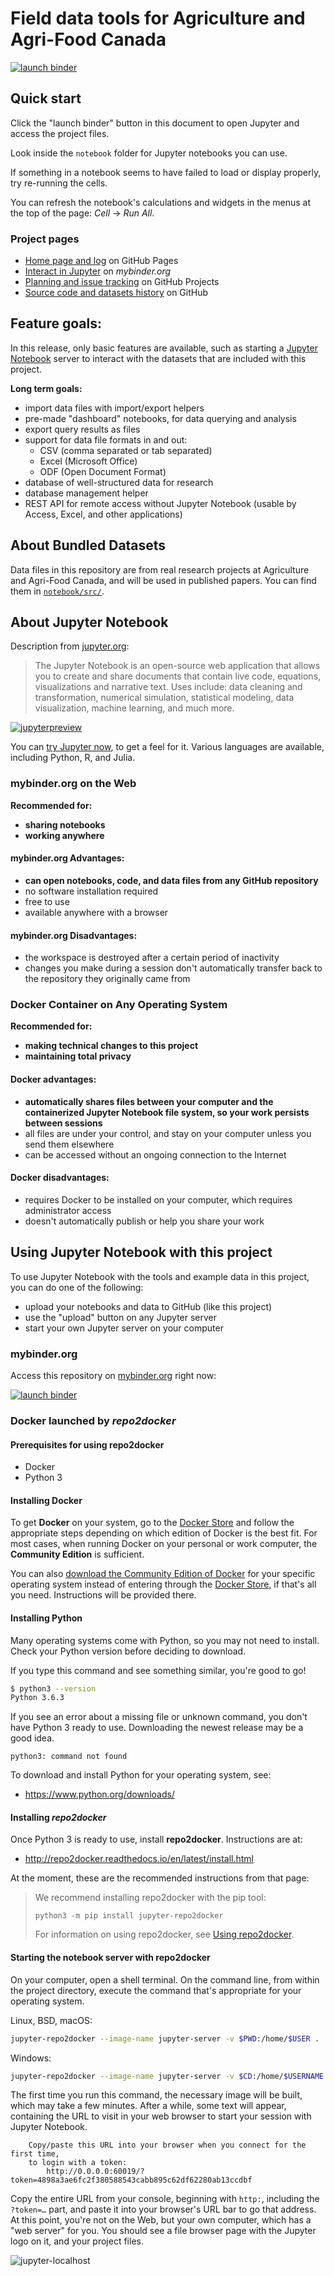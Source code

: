 Field data tools for Agriculture and Agri-Food Canada
=====================================================

[![launch binder]][Binder this repo]

## Quick start

Click the "launch binder" button in this document to open Jupyter and
access the project files.

Look inside the `notebook` folder for Jupyter notebooks you can use.

If something in a notebook seems to have failed to load or display
properly, try re-running the cells.

You can refresh the notebook's calculations and widgets in the menus at
the top of the page: _Cell_ &rarr; _Run All_.


### Project pages

- [Home page and log][GitHub Pages] on GitHub Pages
- [Interact in Jupyter][Binder this repo] on _mybinder.org_
- [Planning and issue tracking][github-project] on GitHub Projects
- [Source code and datasets history][github-repo] on GitHub


Feature goals:
--------------

In this release, only basic features are available, such as starting a
[Jupyter Notebook][jupyter.org] server to interact with the datasets
that are included with this project.


**Long term goals:**

- import data files with import/export helpers
- pre-made "dashboard" notebooks, for data querying and analysis
- export query results as files
- support for data file formats in and out:
  - CSV (comma separated or tab separated)
  - Excel (Microsoft Office)
  - ODF (Open Document Format)
- database of well-structured data for research
- database management helper
- REST API for remote access without Jupyter Notebook (usable by Access,
  Excel, and other applications)


About Bundled Datasets
----------------------

Data files in this repository are from real research projects at
Agriculture and Agri-Food Canada, and will be used in published papers.
You can find them in [`notebook/src/`][datasets].


About Jupyter Notebook
----------------------

Description from [jupyter.org]:

> The Jupyter Notebook is an open-source web application that allows you
> to create and share documents that contain live code, equations,
> visualizations and narrative text. Uses include: data cleaning and
> transformation, numerical simulation, statistical modeling, data
> visualization, machine learning, and much more.

[![jupyterpreview]][Try Jupyter]

You can [try Jupyter now][Try Jupyter], to get a feel for it. Various
languages are available, including Python, R, and Julia.


### mybinder.org on the Web

**Recommended for:**

* **sharing notebooks**
* **working anywhere**


#### mybinder.org Advantages:

* **can open notebooks, code, and data files from any GitHub
  repository**
* no software installation required
* free to use
* available anywhere with a browser


#### mybinder.org Disadvantages:

* the workspace is destroyed after a certain period of inactivity
* changes you make during a session don't automatically transfer back to
  the repository they originally came from


### Docker Container on Any Operating System

**Recommended for:**

* **making technical changes to this project**
* **maintaining total privacy**


#### Docker advantages:

* **automatically shares files between your computer and the
  containerized Jupyter Notebook file system, so your work persists
  between sessions**
* all files are under your control, and stay on your computer unless you
  send them elsewhere
* can be accessed without an ongoing connection to the Internet


#### Docker disadvantages:

* requires Docker to be installed on your computer, which requires
  administrator access
* doesn't automatically publish or help you share your work


Using Jupyter Notebook with this project
----------------------------------------

To use Jupyter Notebook with the tools and example data in this project,
you can do one of the following:

* upload your notebooks and data to GitHub (like this project)
* use the "upload" button on any Jupyter server
* start your own Jupyter server on your computer


### mybinder.org

Access this repository on [mybinder.org] right now:

[![launch binder]][Binder this repo]


### Docker launched by _repo2docker_

#### Prerequisites for using repo2docker

- Docker
- Python 3


#### Installing Docker

To get **Docker** on your system, go to the [Docker Store] and follow
the appropriate steps depending on which edition of Docker is the best
fit. For most cases, when running Docker on your personal or work
computer, the **Community Edition** is sufficient.

You can also
[download the Community Edition of Docker][docker-ce download] for your
specific operating system instead of entering through the
[Docker Store], if that's all you need. Instructions will be provided
there.


#### Installing Python

Many operating systems come with Python, so you may not need to install.
Check your Python version before deciding to download.

If you type this command and see something similar, you're good to go!

```sh
$ python3 --version
Python 3.6.3
```

If you see an error about a missing file or unknown command, you don't
have Python 3 ready to use. Downloading the newest release may be a good
idea.

```
python3: command not found
```

To download and install Python for your operating system, see:

- https://www.python.org/downloads/


#### Installing _repo2docker_

Once Python 3 is ready to use, install **repo2docker**. Instructions are
at:

- http://repo2docker.readthedocs.io/en/latest/install.html

At the moment, these are the recommended instructions from that page:

>We recommend installing repo2docker with the pip tool:
>
>```
>python3 -m pip install jupyter-repo2docker
>```
>>
>For information on using repo2docker, see [Using repo2docker].


#### Starting the notebook server with repo2docker

On your computer, open a shell terminal. On the command line, from
within the project directory, execute the command that's appropriate for
your operating system.

Linux, BSD, macOS:

```sh
jupyter-repo2docker --image-name jupyter-server -v $PWD:/home/$USER .
```

Windows:

```sh
jupyter-repo2docker --image-name jupyter-server -v $CD:/home/$USERNAME .
```

The first time you run this command, the necessary image will be built,
which may take a few minutes. After a while, some text will appear,
containing the URL to visit in your web browser to start your session
with Jupyter Notebook.

```
    Copy/paste this URL into your browser when you connect for the first time,
    to login with a token:
        http://0.0.0.0:60019/?token=4898a3ae6fc2f380588543cabb895c62df62280ab13ccdbf
```

Copy the entire URL from your console, beginning with `http:`, including
the `?token=…` part, and paste it into your browser's URL bar to go that
address. At this point, you're not on the Web, but your own computer,
which has a "web server" for you. You should see a file browser page
with the Jupyter logo on it, and your project files.

![jupyter-localhost]


[Binder this repo]: https://mybinder.org/v2/gh/devvyn/aafc-field-data/master
[mybinder.org]: https://mybinder.org/
[datasets]: https://github.com/devvyn/aafc-field-data/tree/master/notebook/src
[Docker Store]: https://store.docker.com/
[docker-ce download]: https://www.docker.com/community-edition#/download
[github-project]: https://github.com/devvyn/aafc-field-data/projects
[github-repo]: https://github.com/devvyn/aafc-field-data
[GitHub Pages]: http://aafc.devvyn.io/
[jupyter-localhost]: /docs/static/jupyter-localhost.png "Jupyter Notebook on localhost"
[jupyter.org]: https://jupyter.org/
[jupyterpreview]: /docs/static/jupyterpreview.png "Jupyter Notebook web page screen shots"
[launch binder]: https://mybinder.org/badge.svg "launch binder (button)"
[Try Jupyter]: https://jupyter.org/try
[Using repo2docker]: http://repo2docker.readthedocs.io/en/latest/usage.html#usage

